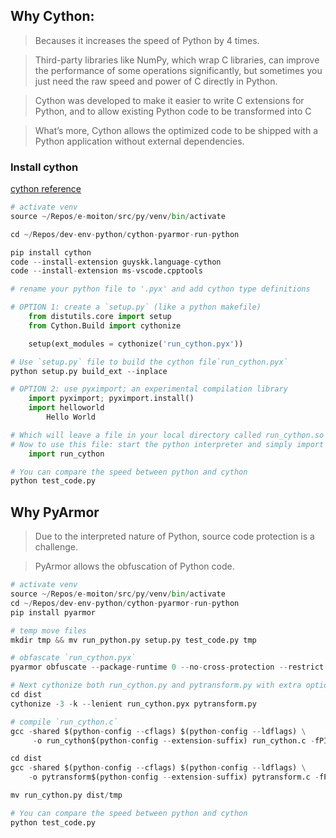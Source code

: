 ## Why Cython:
> Becauses it increases the speed of Python by 4 times.

> Third-party libraries like NumPy, which wrap C libraries, can improve the performance of some operations significantly, 
but sometimes you just need the raw speed and power of C directly in Python.

> Cython was developed to make it easier to write C extensions for Python, and to allow existing Python code to be transformed into C

> What’s more, Cython allows the optimized code to be shipped with a Python application without external dependencies.

### Install cython

[cython reference](https://cython.readthedocs.io/en/latest/src/tutorial/cython_tutorial.html)


```python
# activate venv
source ~/Repos/e-moiton/src/py/venv/bin/activate

cd ~/Repos/dev-env-python/cython-pyarmor-run-python

pip install cython
code --install-extension guyskk.language-cython
code --install-extension ms-vscode.cpptools

# rename your python file to '.pyx' and add cython type definitions

# OPTION 1: create a `setup.py` (like a python makefile)
    from distutils.core import setup
    from Cython.Build import cythonize

    setup(ext_modules = cythonize('run_cython.pyx'))

# Use `setup.py` file to build the cython file`run_cython.pyx`
python setup.py build_ext --inplace

# OPTION 2: use pyximport; an experimental compilation library
    import pyximport; pyximport.install()
    import helloworld
        Hello World

# Which will leave a file in your local directory called run_cython.so in unix
# Now to use this file: start the python interpreter and simply import it as if it was a regular python module:
    import run_cython

# You can compare the speed between python and cython
python test_code.py
```
## Why PyArmor
> Due to the interpreted nature of Python, source code protection is a challenge.

> PyArmor allows the obfuscation of Python code.

```python
# activate venv
source ~/Repos/e-moiton/src/py/venv/bin/activate
cd ~/Repos/dev-env-python/cython-pyarmor-run-python
pip install pyarmor

# temp move files
mkdir tmp && mv run_python.py setup.py test_code.py tmp

# obfascate `run_cython.pyx`
pyarmor obfuscate --package-runtime 0 --no-cross-protection --restrict 0 run_cython.pyx

# Next cythonize both run_cython.py and pytransform.py with extra options -k and --lenient to generate `run_cython.c` and `pytransform.c`:
cd dist
cythonize -3 -k --lenient run_cython.pyx pytransform.py

# compile `run_cython.c`
gcc -shared $(python-config --cflags) $(python-config --ldflags) \
     -o run_cython$(python-config --extension-suffix) run_cython.c -fPIC

cd dist
gcc -shared $(python-config --cflags) $(python-config --ldflags) \
    -o pytransform$(python-config --extension-suffix) pytransform.c -fPIC

mv run_cython.py dist/tmp

# You can compare the speed between python and cython
python test_code.py

```